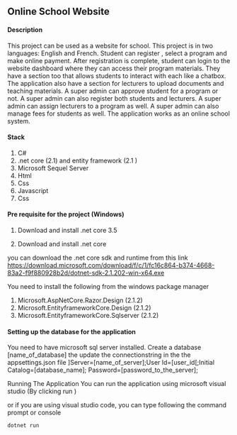 ## Online School Website

#### Description
This project can be used as a website for school. This project is in two languages: English and French.
Student can register , select a program and make online payment. After registration is complete, student 
can login to the website dashboard where they can access their program materials. They have a section too that 
allows students to interact with each like a chatbox. The application also have a section for lecturers to upload 
documents and teaching materials. A super admin can approve student for a program or not. A super admin can also register 
both students and lecturers. A super admin can assign lecturers to a program as well. A super admin can also manage fees for students as well. 
The application works as an online school system.


#### Stack
1. C#
2. .net core (2.1) and entity framework (2.1 )
3. Microsoft Sequel Server
4. Html
5. Css
6. Javascript
7. Css

#### Pre requisite for the project (Windows)

1. Download and install .net core 3.5 

2. Download and install .net core 

you can download the .net core sdk and runtime from this link
https://download.microsoft.com/download/f/c/1/fc16c864-b374-4668-83a2-f9f880928b2d/dotnet-sdk-2.1.202-win-x64.exe

You need to install the following from the windows package manager
1. Microsoft.AspNetCore.Razor.Design (2.1.2)
2. Microsoft.EntityframeworkCore.Design (2.1.2)
3. Microsoft.EntityframeworkCore.Sqlserver (2.1.2)


#### Setting up the database for the application
You need to have microsoft sql server installed. Create a database [name_of_database] the update the connectionstring in the
the appsettings.json file
]Server=[name_of_server];User Id=[user_id[;Initial Catalog=[database_name]; Password=[password_to_the_server];

Running The Application
You can run the application using microsoft visual studio (By clicking run )

or if you are using visual studio code, you can type following the command prompt or console

    dotnet run

